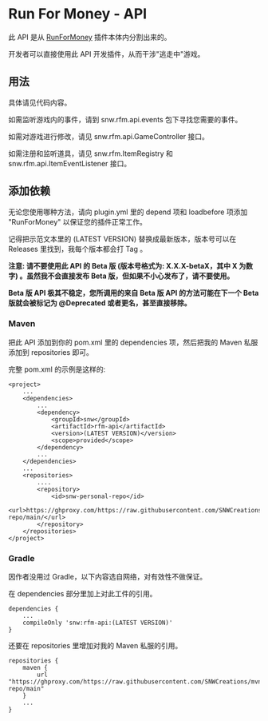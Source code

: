 # Run For Money - API

此 API 是从 [RunForMoney](https://github.com/SNWCreations/RunForMoney) 插件本体内分割出来的。

开发者可以直接使用此 API 开发插件，从而干涉"逃走中"游戏。

## 用法

具体请见代码内容。

如需监听游戏内的事件，请到 snw.rfm.api.events 包下寻找您需要的事件。

如需对游戏进行修改，请见 snw.rfm.api.GameController 接口。

如需注册和监听道具，请见 snw.rfm.ItemRegistry 和 snw.rfm.api.ItemEventListener 接口。

## 添加依赖

无论您使用哪种方法，请向 plugin.yml 里的 depend 项和 loadbefore 项添加 "RunForMoney" 以保证您的插件正常工作。

记得把示范文本里的 (LATEST VERSION) 替换成最新版本，版本号可以在 Releases 里找到，我每个版本都会打 Tag 。

**注意: 请不要使用此 API 的 Beta 版 (版本号格式为: X.X.X-betaX，其中 X 为数字) 。虽然我不会直接发布 Beta 版，但如果不小心发布了，请不要使用。**

**Beta 版 API 极其不稳定，您所调用的来自 Beta 版 API 的方法可能在下一个 Beta 版就会被标记为 @Deprecated 或者更名，甚至直接移除。**

### Maven

把此 API 添加到你的 pom.xml 里的 dependencies 项，然后把我的 Maven 私服添加到 repositories 即可。

完整 pom.xml 的示例是这样的:

    <project>
        ...
        <dependencies>
            ...
            <dependency>
                <groupId>snw</groupId>
                <artifactId>rfm-api</artifactId>
                <version>(LATEST VERSION)</version>
                <scope>provided</scope>
            </dependency>
            ...
        </dependencies>
        ...
        <repositories>
            ....
            <repository>
                <id>snw-personal-repo</id>
                <url>https://ghproxy.com/https://raw.githubusercontent.com/SNWCreations/mvn-repo/main/</url>
            </repository>
        </repositories>
    </project>

### Gradle

因作者没用过 Gradle，以下内容选自网络，对有效性不做保证。

在 dependencies 部分里加上对此工件的引用。

    dependencies {
        ...
        compileOnly 'snw:rfm-api:(LATEST VERSION)'
    }

还要在 repositories 里增加对我的 Maven 私服的引用。

    repositories {
        maven {
            url "https://ghproxy.com/https://raw.githubusercontent.com/SNWCreations/mvn-repo/main"
        }
        ...
    }
